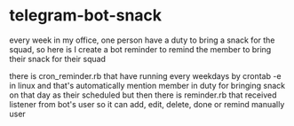 # telegram-bot-snack

every week in my office, one person have a duty to bring a snack for the squad, so here is I create a bot reminder to remind the member to bring their snack for their squad

there is cron_reminder.rb that have running every weekdays by crontab -e in linux and that's automatically mention member in duty for bringing snack on that day as their scheduled
but then there is reminder.rb that received listener from bot's user so it can add, edit, delete, done or remind manually user
